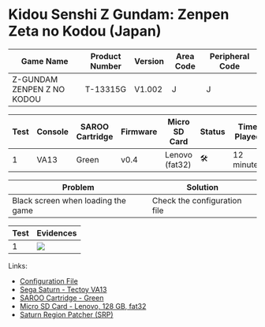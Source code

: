# Kidou Senshi Z Gundam: Zenpen Zeta no Kodou (Japan)

| Game Name                  | Product Number | Version | Area Code | Peripheral Code |
| -------------------------- | -------------- | ------- | --------- | --------------- |
| Z-GUNDAM ZENPEN Z NO KODOU | T-13315G       | V1.002  | J         | J               |

| Test | Console | SAROO Cartridge | Firmware | Micro SD Card  | Status              | Time Played |
| ---- | ------- | --------------- | -------- | -------------- | ------------------- | ----------- |
| 1    | VA13    | Green           | v0.4     | Lenovo (fat32) | :hammer_and_wrench: | 12 minutes  |

| Problem                            | Solution                     |
| ---------------------------------- | ---------------------------- |
| Black screen when loading the game | Check the configuration file |

| Test | Evidences                                                                                        |
| ---- | ------------------------------------------------------------------------------------------------ |
| 1    | [![](https://img.youtube.com/vi/CQKfCqDX3vk/0.jpg)](https://www.youtube.com/watch?v=CQKfCqDX3vk) |

Links:

- [Configuration File](https://github.com/williamdsw/saroo-configuration-list/blob/master/Regions/Retails/Japan/T-13315G/README.md)
- [Sega Saturn - Tectoy VA13](../../../Info/Consoles/VA13/README.md)
- [SAROO Cartridge - Green](../../../Info/Cartridges/RetroGameParadiseStore/1.32F/README.md)
- [Micro SD Card - Lenovo, 128 GB, fat32](../../../Info/SdCards/Lenovo/128GB/fat32/README.md)
- [Saturn Region Patcher (SRP)](https://segaxtreme.net/resources/saturn-region-patcher.81/download)
